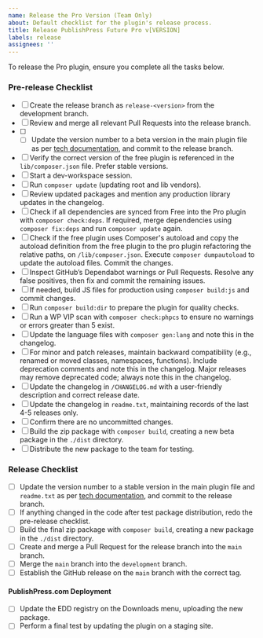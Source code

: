 ```yaml
---
name: Release the Pro Version (Team Only)
about: Default checklist for the plugin's release process.
title: Release PublishPress Future Pro v[VERSION]
labels: release
assignees: ''
---
```


To release the Pro plugin, ensure you complete all the tasks below.

### Pre-release Checklist

- [ ] Create the release branch as `release-<version>` from the development branch.
- [ ] Review and merge all relevant Pull Requests into the release branch.
- [ ] - [ ] Update the version number to a beta version in the main plugin file as per [tech documentation](https://rambleventures.slab.com/posts/version-numbers-58nmrk4b), and commit to the release branch.
- [ ] Verify the correct version of the free plugin is referenced in the `lib/composer.json` file. Prefer stable versions.
- [ ] Start a dev-workspace session.
- [ ] Run `composer update` (updating root and lib vendors).
- [ ] Review updated packages and mention any production library updates in the changelog.
- [ ] Check if all dependencies are synced from Free into the Pro plugin with `composer check:deps`. If required, merge dependencies using `composer fix:deps` and run `composer update` again.
- [ ] Check if the free plugin uses Composer's autoload and copy the autoload definition from the free plugin to the pro plugin refactoring the relative paths, on `/lib/composer.json`. Execute `composer dumpautoload` to update the autoload files. Commit the changes.
- [ ] Inspect GitHub’s Dependabot warnings or Pull Requests. Resolve any false positives, then fix and commit the remaining issues.
- [ ] If needed, build JS files for production using `composer build:js` and commit changes.
- [ ] Run `composer build:dir` to prepare the plugin for quality checks.
- [ ] Run a WP VIP scan with `composer check:phpcs` to ensure no warnings or errors greater than 5 exist.
- [ ] Update the language files with `composer gen:lang` and note this in the changelog.
- [ ] For minor and patch releases, maintain backward compatibility (e.g., renamed or moved classes, namespaces, functions). Include deprecation comments and note this in the changelog. Major releases may remove deprecated code; always note this in the changelog.
- [ ] Update the changelog in `/CHANGELOG.md` with a user-friendly description and correct release date.
- [ ] Update the changelog in `readme.txt`, maintaining records of the last 4-5 releases only.
- [ ] Confirm there are no uncommitted changes.
- [ ] Build the zip package with `composer build`, creating a new beta package in the `./dist` directory.
- [ ] Distribute the new package to the team for testing.

### Release Checklist

- [ ] Update the version number to a stable version in the main plugin file and `readme.txt` as per [tech documentation](https://rambleventures.slab.com/posts/version-numbers-58nmrk4b), and commit to the release branch.
- [ ] If anything changed in the code after test package distribution, redo the pre-release checklist.
- [ ] Build the final zip package with `composer build`, creating a new package in the `./dist` directory.
- [ ] Create and merge a Pull Request for the release branch into the `main` branch.
- [ ] Merge the `main` branch into the `development` branch.
- [ ] Establish the GitHub release on the `main` branch with the correct tag.

#### PublishPress.com Deployment

- [ ] Update the EDD registry on the Downloads menu, uploading the new package.
- [ ] Perform a final test by updating the plugin on a staging site.
